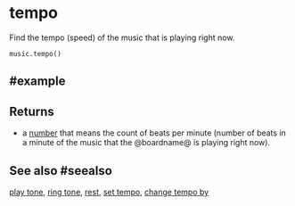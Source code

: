 # tempo

Find the tempo (speed) of the music that is playing right now.

```sig
music.tempo()
```

## #example

## Returns

* a [number](/types/number) that means the count of beats per minute (number of
  beats in a minute of the music that the @boardname@ is playing right now).

## See also #seealso

[play tone](/reference/music/play-tone), [ring tone](/reference/music/ring-tone),
[rest](/reference/music/rest), [set tempo](/reference/music/set-tempo),
[change tempo by](/reference/music/change-tempo-by)
